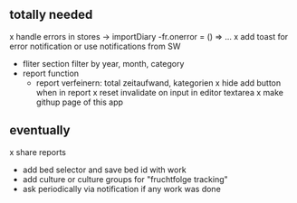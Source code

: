 ## totally needed
x handle errors in stores -> importDiary
  -fr.onerror = () => ...
x add toast for error notification or use notifications from SW
- fliter section filter by year, month, category
- report function
  - report verfeinern: total zeitaufwand, kategorien
x hide add button when in report
x reset invalidate on input in editor textarea
x make githup page of this app
## eventually
x share reports 
- add bed selector and save bed id with work
- add culture or culture groups for "fruchtfolge tracking"
- ask periodically via notification if any work was done